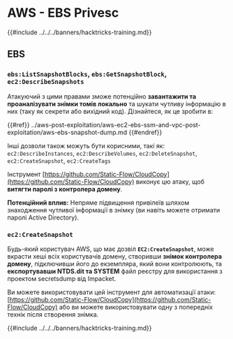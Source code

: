 # AWS - EBS Privesc

{{#include ../../../banners/hacktricks-training.md}}

## EBS

### `ebs:ListSnapshotBlocks`, `ebs:GetSnapshotBlock`, `ec2:DescribeSnapshots`

Атакуючий з цими правами зможе потенційно **завантажити та проаналізувати знімки томів локально** та шукати чутливу інформацію в них (таку як секрети або вихідний код). Дізнайтеся, як це зробити в:

{{#ref}}
../aws-post-exploitation/aws-ec2-ebs-ssm-and-vpc-post-exploitation/aws-ebs-snapshot-dump.md
{{#endref}}

Інші дозволи також можуть бути корисними, такі як: `ec2:DescribeInstances`, `ec2:DescribeVolumes`, `ec2:DeleteSnapshot`, `ec2:CreateSnapshot`, `ec2:CreateTags`

Інструмент [https://github.com/Static-Flow/CloudCopy](https://github.com/Static-Flow/CloudCopy) виконує цю атаку, щоб **витягти паролі з контролера домену**.

**Потенційний вплив:** Непряме підвищення привілеїв шляхом знаходження чутливої інформації в знімку (ви навіть можете отримати паролі Active Directory).

### **`ec2:CreateSnapshot`**

Будь-який користувач AWS, що має дозвіл **`EC2:CreateSnapshot`**, може вкрасти хеші всіх користувачів домену, створивши **знімок контролера домену**, підключивши його до екземпляра, який вони контролюють, та **експортувавши NTDS.dit та SYSTEM** файл реєстру для використання з проектом secretsdump від Impacket.

Ви можете використовувати цей інструмент для автоматизації атаки: [https://github.com/Static-Flow/CloudCopy](https://github.com/Static-Flow/CloudCopy) або ви можете використовувати одну з попередніх технік після створення знімка.

{{#include ../../../banners/hacktricks-training.md}}
